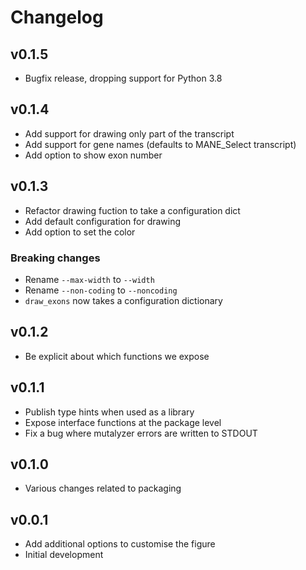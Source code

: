 # Changelog

<!---
Newest changes should be on top.

This document is user facing. Please word the changes in such a way
that users understand how the changes affect the new version.
--->

## v0.1.5
+ Bugfix release, dropping support for Python 3.8

## v0.1.4
+ Add support for drawing only part of the transcript
+ Add support for gene names (defaults to MANE_Select transcript)
+ Add option to show exon number

## v0.1.3
+ Refactor drawing fuction to take a configuration dict
+ Add default configuration for drawing
+ Add option to set the color

### Breaking changes
+ Rename `--max-width` to `--width`
+ Rename `--non-coding` to `--noncoding`
+ `draw_exons` now takes a configuration dictionary

## v0.1.2
+ Be explicit about which functions we expose

## v0.1.1
+ Publish type hints when used as a library
+ Expose interface functions at the package level
+ Fix a bug where mutalyzer errors are written to STDOUT

## v0.1.0
+ Various changes related to packaging

## v0.0.1
+ Add additional options to customise the figure
+ Initial development
